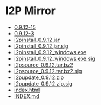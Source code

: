 I2P Mirror
==========

 - [0.9.12-15](/mirror/files.i2p-projekt.de/0.9.12/0.9.12-15)
 - [0.9.12-3](/mirror/files.i2p-projekt.de/0.9.12/0.9.12-3)
 - [i2pinstall_0.9.12.jar](/mirror/files.i2p-projekt.de/0.9.12/i2pinstall_0.9.12.jar)
 - [i2pinstall_0.9.12.jar.sig](/mirror/files.i2p-projekt.de/0.9.12/i2pinstall_0.9.12.jar.sig)
 - [i2pinstall_0.9.12_windows.exe](/mirror/files.i2p-projekt.de/0.9.12/i2pinstall_0.9.12_windows.exe)
 - [i2pinstall_0.9.12_windows.exe.sig](/mirror/files.i2p-projekt.de/0.9.12/i2pinstall_0.9.12_windows.exe.sig)
 - [i2psource_0.9.12.tar.bz2](/mirror/files.i2p-projekt.de/0.9.12/i2psource_0.9.12.tar.bz2)
 - [i2psource_0.9.12.tar.bz2.sig](/mirror/files.i2p-projekt.de/0.9.12/i2psource_0.9.12.tar.bz2.sig)
 - [i2pupdate_0.9.12.zip](/mirror/files.i2p-projekt.de/0.9.12/i2pupdate_0.9.12.zip)
 - [i2pupdate_0.9.12.zip.sig](/mirror/files.i2p-projekt.de/0.9.12/i2pupdate_0.9.12.zip.sig)
 - [index.html](/mirror/files.i2p-projekt.de/0.9.12/index.html)
 - [INDEX.md](/mirror/files.i2p-projekt.de/0.9.12/INDEX.md)
